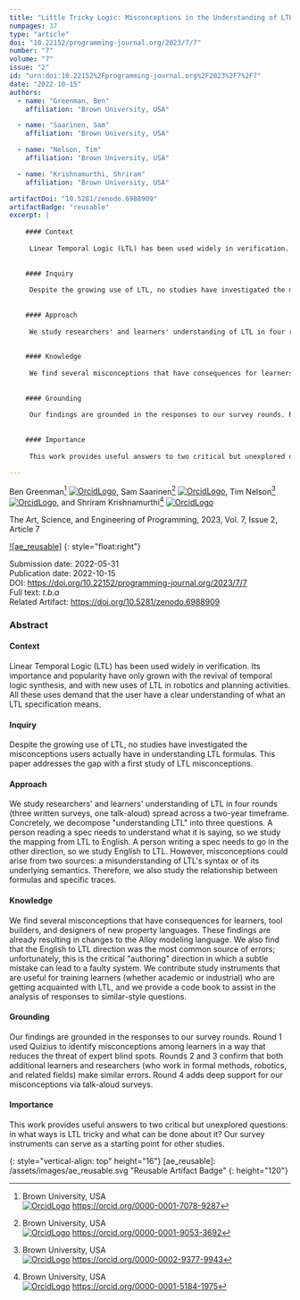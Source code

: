 ```yaml
---
title: "Little Tricky Logic: Misconceptions in the Understanding of LTL"
numpages: 37
type: "article"
doi: "10.22152/programming-journal.org/2023/7/7"
number: "7"
volume: "7"
issue: "2"
id: "urn:doi:10.22152%2Fprogramming-journal.org%2F2023%2F7%2F7"
date: "2022-10-15"
authors: 
  - name: "Greenman, Ben"
    affiliation: "Brown University, USA"

  - name: "Saarinen, Sam"
    affiliation: "Brown University, USA"

  - name: "Nelson, Tim"
    affiliation: "Brown University, USA"

  - name: "Krishnamurthi, Shriram"
    affiliation: "Brown University, USA"

artifactDoi: "10.5281/zenodo.6988909"
artifactBadge: "reusable"
excerpt: |
    
    #### Context
    
     Linear Temporal Logic (LTL) has been used widely in verification. Its importance and popularity have only grown with the revival of temporal logic synthesis, and with new uses of LTL in robotics and planning activities. All these uses demand that the user have a clear understanding of what an LTL specification means.
    
    
    #### Inquiry
    
     Despite the growing use of LTL, no studies have investigated the misconceptions users actually have in understanding LTL formulas. This paper addresses the gap with a first study of LTL misconceptions.
    
    
    #### Approach
    
     We study researchers' and learners' understanding of LTL in four rounds (three written surveys, one talk-aloud) spread across a two-year timeframe. Concretely, we decompose "understanding LTL" into three questions. A person reading a spec needs to understand what it is saying, so we study the mapping from LTL to English. A person writing a spec needs to go in the other direction, so we study English to LTL. However, misconceptions could arise from two sources: a misunderstanding of LTL's syntax or of its underlying semantics. Therefore, we also study the relationship between formulas and specific traces.
    
    
    #### Knowledge
    
     We find several misconceptions that have consequences for learners, tool builders, and designers of new property languages. These findings are already resulting in changes to the Alloy modeling language. We also find that the English to LTL direction was the most common source of errors; unfortunately, this is the critical "authoring" direction in which a subtle mistake can lead to a faulty system. We contribute study instruments that are useful for training learners (whether academic or industrial) who are getting acquainted with LTL, and we provide a code book to assist in the analysis of responses to similar-style questions.
    
    
    #### Grounding
    
     Our findings are grounded in the responses to our survey rounds. Round 1 used Quizius to identify misconceptions among learners in a way that reduces the threat of expert blind spots. Rounds 2 and 3 confirm that both additional learners and researchers (who work in formal methods, robotics, and related fields) make similar errors. Round 4 adds deep support for our misconceptions via talk-aloud surveys.
    
    
    #### Importance
    
     This work provides useful answers to two critical but unexplored questions: in what ways is LTL tricky and what can be done about it? Our survey instruments can serve as a starting point for other studies.

---
```

Ben Greenman[^1] [![OrcidLogo]](https://orcid.org/0000-0001-7078-9287), Sam Saarinen[^2] [![OrcidLogo]](https://orcid.org/0000-0001-9053-3692), Tim Nelson[^3] [![OrcidLogo]](https://orcid.org/0000-0002-9377-9943), and Shriram Krishnamurthi[^4] [![OrcidLogo]](https://orcid.org/0000-0001-5184-1975)

The Art, Science, and Engineering of Programming, 2023, Vol. 7, Issue 2, Article 7

[![ae_reusable]](https://doi.org/10.5281/zenodo.6988909)
{: style="float:right"}

Submission date: 2022-05-31  
Publication date: 2022-10-15  
DOI: <https://doi.org/10.22152/programming-journal.org/2023/7/7>  
Full text: *t.b.a*  
Related Artifact: <https://doi.org/10.5281/zenodo.6988909>  


### Abstract


#### Context

 Linear Temporal Logic (LTL) has been used widely in verification. Its importance and popularity have only grown with the revival of temporal logic synthesis, and with new uses of LTL in robotics and planning activities. All these uses demand that the user have a clear understanding of what an LTL specification means.


#### Inquiry

 Despite the growing use of LTL, no studies have investigated the misconceptions users actually have in understanding LTL formulas. This paper addresses the gap with a first study of LTL misconceptions.


#### Approach

 We study researchers' and learners' understanding of LTL in four rounds (three written surveys, one talk-aloud) spread across a two-year timeframe. Concretely, we decompose "understanding LTL" into three questions. A person reading a spec needs to understand what it is saying, so we study the mapping from LTL to English. A person writing a spec needs to go in the other direction, so we study English to LTL. However, misconceptions could arise from two sources: a misunderstanding of LTL's syntax or of its underlying semantics. Therefore, we also study the relationship between formulas and specific traces.


#### Knowledge

 We find several misconceptions that have consequences for learners, tool builders, and designers of new property languages. These findings are already resulting in changes to the Alloy modeling language. We also find that the English to LTL direction was the most common source of errors; unfortunately, this is the critical "authoring" direction in which a subtle mistake can lead to a faulty system. We contribute study instruments that are useful for training learners (whether academic or industrial) who are getting acquainted with LTL, and we provide a code book to assist in the analysis of responses to similar-style questions.


#### Grounding

 Our findings are grounded in the responses to our survey rounds. Round 1 used Quizius to identify misconceptions among learners in a way that reduces the threat of expert blind spots. Rounds 2 and 3 confirm that both additional learners and researchers (who work in formal methods, robotics, and related fields) make similar errors. Round 4 adds deep support for our misconceptions via talk-aloud surveys.


#### Importance

 This work provides useful answers to two critical but unexplored questions: in what ways is LTL tricky and what can be done about it? Our survey instruments can serve as a starting point for other studies.


[^1]: Brown University, USA  
    [![OrcidLogo]](https://orcid.org/0000-0001-7078-9287) <https://orcid.org/0000-0001-7078-9287>

[^2]: Brown University, USA  
    [![OrcidLogo]](https://orcid.org/0000-0001-9053-3692) <https://orcid.org/0000-0001-9053-3692>

[^3]: Brown University, USA  
    [![OrcidLogo]](https://orcid.org/0000-0002-9377-9943) <https://orcid.org/0000-0002-9377-9943>

[^4]: Brown University, USA  
    [![OrcidLogo]](https://orcid.org/0000-0001-5184-1975) <https://orcid.org/0000-0001-5184-1975>


[OrcidLogo]: /assets/images/orcid.svg "Orcid Logo"
{: style="vertical-align: top" height="16"}
[ae_reusable]: /assets/images/ae_reusable.svg "Reusable Artifact Badge"
{: height="120"}
